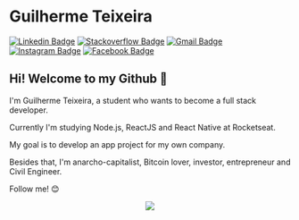 # Guilherme Teixeira

[![Linkedin Badge](https://img.shields.io/badge/-LinkedIn-blue?style=flat-square&logo=Linkedin&logoColor=white&link=https://www.linkedin.com/in/guitexa/)](https://www.linkedin.com/in/guitexa/)
[![Stackoverflow Badge](https://img.shields.io/badge/-Stackoverflow-2D2D2D?style=flat-square&logo=Stackoverflow&logoColor=F48024&link=https://stackoverflow.com/users/9048476/guilherme-teixeira)](https://stackoverflow.com/users/9048476/guilherme-teixeira)
[![Gmail Badge](https://img.shields.io/badge/-Email-c14438?style=flat-square&logo=Gmail&logoColor=white&link=mailto:guilhermetexa@outlook.com)](mailto:guilhermetexa@outlook.com)
[![Instagram Badge](https://img.shields.io/badge/-Instagram-7840B7?style=flat-square&logo=Instagram&logoColor=white&link=https://www.instagram.com/guitexa/)](https://www.instagram.com/guitexa/)
[![Facebook Badge](https://img.shields.io/badge/-Facebook-31589B?style=flat-square&logo=Facebook&logoColor=white&link=https://www.facebook.com/guitexa/)](https://www.facebook.com/guitexa/)

## Hi! Welcome to my Github 👋

I'm Guilherme Teixeira, a student who wants to become a full stack developer.

Currently I'm studying Node.js, ReactJS and React Native at Rocketseat.

My goal is to develop an app project for my own company.

Besides that, I'm anarcho-capitalist, Bitcoin lover, investor, entrepreneur and Civil Engineer.

Follow me! 😊

<p align='center'>
<img align='center' src="https://visitor-badge.glitch.me/badge?page_id=guitexa.visitor-badge">
 <p/>
